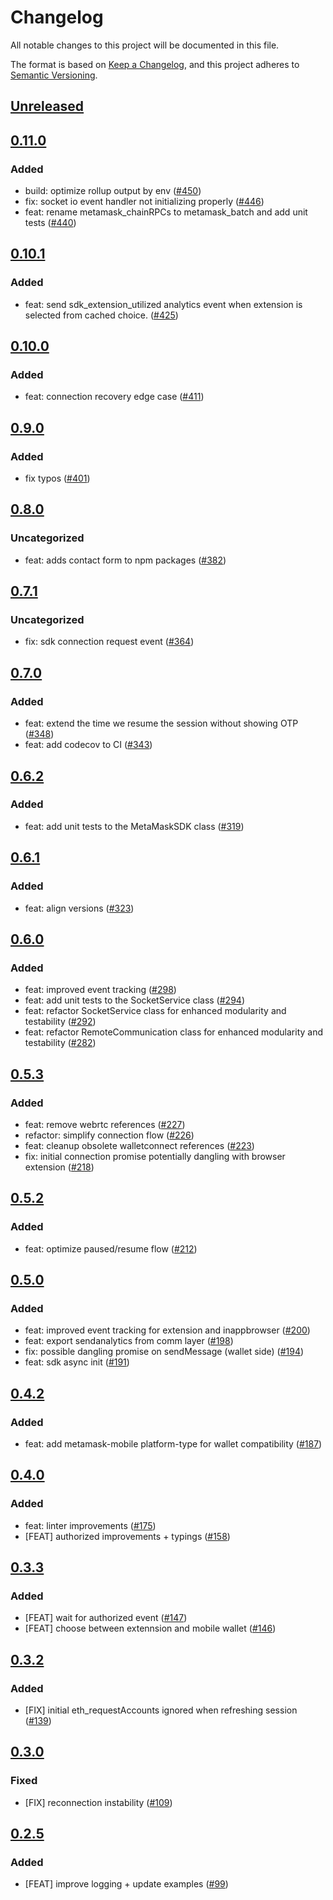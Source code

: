 # Changelog
All notable changes to this project will be documented in this file.

The format is based on [Keep a Changelog](https://keepachangelog.com/en/1.0.0/),
and this project adheres to [Semantic Versioning](https://semver.org/spec/v2.0.0.html).

## [Unreleased]

## [0.11.0]
### Added
- build: optimize rollup output by env ([#450](https://github.com/MetaMask/metamask-sdk.git/pull/450))
- fix: socket io event handler not initializing properly ([#446](https://github.com/MetaMask/metamask-sdk.git/pull/446))
- feat: rename metamask_chainRPCs to metamask_batch and add unit tests ([#440](https://github.com/MetaMask/metamask-sdk.git/pull/440))

## [0.10.1]
### Added
- feat: send sdk_extension_utilized analytics event when extension is selected from cached choice. ([#425](https://github.com/MetaMask/metamask-sdk/pull/425))

## [0.10.0]
### Added
- feat: connection recovery edge case ([#411](https://github.com/MetaMask/metamask-sdk/pull/411))

## [0.9.0]
### Added
- fix typos ([#401](https://github.com/MetaMask/metamask-sdk/pull/401))

## [0.8.0]
### Uncategorized
- feat: adds contact form to npm packages ([#382](https://github.com/MetaMask/metamask-sdk/pull/382))

## [0.7.1]
### Uncategorized
- fix: sdk connection request event ([#364](https://github.com/MetaMask/metamask-sdk/pull/364))

## [0.7.0]
### Added
- feat: extend the time we resume the session without showing OTP ([#348](https://github.com/MetaMask/metamask-sdk/pull/348))
- feat: add codecov to CI ([#343](https://github.com/MetaMask/metamask-sdk/pull/343))

## [0.6.2]
### Added
- feat: add unit tests to the MetaMaskSDK class ([#319](https://github.com/MetaMask/metamask-sdk/pull/319))

## [0.6.1]
### Added
- feat: align versions ([#323](https://github.com/MetaMask/metamask-sdk/pull/323))

## [0.6.0]
### Added
- feat: improved event tracking ([#298](https://github.com/MetaMask/metamask-sdk/pull/298))
- feat: add unit tests to the SocketService class ([#294](https://github.com/MetaMask/metamask-sdk/pull/294))
- feat: refactor SocketService class for enhanced modularity and testability ([#292](https://github.com/MetaMask/metamask-sdk/pull/292))
- feat: refactor RemoteCommunication class for enhanced modularity and testability ([#282](https://github.com/MetaMask/metamask-sdk/pull/282))

## [0.5.3]
### Added
- feat: remove webrtc references ([#227](https://github.com/MetaMask/metamask-sdk/pull/227))
- refactor: simplify connection flow ([#226](https://github.com/MetaMask/metamask-sdk/pull/226))
- feat: cleanup obsolete walletconnect references ([#223](https://github.com/MetaMask/metamask-sdk/pull/223))
- fix: initial connection promise potentially dangling with browser extension ([#218](https://github.com/MetaMask/metamask-sdk/pull/218))

## [0.5.2]
### Added
- feat: optimize paused/resume flow ([#212](https://github.com/MetaMask/metamask-sdk/pull/212))

## [0.5.0]
### Added
- feat: improved event tracking for extension and inappbrowser ([#200](https://github.com/MetaMask/metamask-sdk/pull/200))
- feat: export sendanalytics from comm layer ([#198](https://github.com/MetaMask/metamask-sdk/pull/198))
- fix: possible dangling promise on sendMessage (wallet side) ([#194](https://github.com/MetaMask/metamask-sdk/pull/194))
- feat: sdk async init ([#191](https://github.com/MetaMask/metamask-sdk/pull/191))

## [0.4.2]
### Added
- feat: add metamask-mobile platform-type for wallet compatibility ([#187](https://github.com/MetaMask/metamask-sdk/pull/187))

## [0.4.0]
### Added
- feat: linter improvements ([#175](https://github.com/MetaMask/metamask-sdk/pull/175))
- [FEAT] authorized improvements + typings ([#158](https://github.com/MetaMask/metamask-sdk/pull/158))

## [0.3.3]
### Added
- [FEAT] wait for authorized event ([#147](https://github.com/MetaMask/metamask-sdk/pull/147))
- [FEAT] choose between extennsion and mobile wallet ([#146](https://github.com/MetaMask/metamask-sdk/pull/146))

## [0.3.2]
### Added
- [FIX] initial eth_requestAccounts ignored when refreshing session ([#139](https://github.com/MetaMask/metamask-sdk/pull/139))

## [0.3.0]
### Fixed
- [FIX] reconnection instability ([#109](https://github.com/MetaMask/metamask-sdk/pull/109))

## [0.2.5]
### Added
- [FEAT] improve logging + update examples ([#99](https://github.com/MetaMask/metamask-sdk/pull/99))

[Unreleased]: https://github.com/MetaMask/metamask-sdk/compare/@metamask/sdk-communication-layer@0.11.0...HEAD
[0.11.0]: https://github.com/MetaMask/metamask-sdk/compare/@metamask/sdk-communication-layer@0.10.1...@metamask/sdk-communication-layer@0.11.0
[0.10.1]: https://github.com/MetaMask/metamask-sdk/compare/@metamask/sdk-communication-layer@0.10.0...@metamask/sdk-communication-layer@0.10.1
[0.10.0]: https://github.com/MetaMask/metamask-sdk/compare/@metamask/sdk-communication-layer@0.9.0...@metamask/sdk-communication-layer@0.10.0
[0.9.0]: https://github.com/MetaMask/metamask-sdk/compare/@metamask/sdk-communication-layer@0.8.0...@metamask/sdk-communication-layer@0.9.0
[0.8.0]: https://github.com/MetaMask/metamask-sdk/compare/@metamask/sdk-communication-layer@0.7.1...@metamask/sdk-communication-layer@0.8.0
[0.7.1]: https://github.com/MetaMask/metamask-sdk/compare/@metamask/sdk-communication-layer@0.7.0...@metamask/sdk-communication-layer@0.7.1
[0.7.0]: https://github.com/MetaMask/metamask-sdk/compare/@metamask/sdk-communication-layer@0.6.2...@metamask/sdk-communication-layer@0.7.0
[0.6.2]: https://github.com/MetaMask/metamask-sdk/compare/@metamask/sdk-communication-layer@0.6.1...@metamask/sdk-communication-layer@0.6.2
[0.6.1]: https://github.com/MetaMask/metamask-sdk/compare/@metamask/sdk-communication-layer@0.6.0...@metamask/sdk-communication-layer@0.6.1
[0.6.0]: https://github.com/MetaMask/metamask-sdk/compare/@metamask/sdk-communication-layer@0.5.3...@metamask/sdk-communication-layer@0.6.0
[0.5.3]: https://github.com/MetaMask/metamask-sdk/compare/@metamask/sdk-communication-layer@0.5.2...@metamask/sdk-communication-layer@0.5.3
[0.5.2]: https://github.com/MetaMask/metamask-sdk/compare/@metamask/sdk-communication-layer@0.5.0...@metamask/sdk-communication-layer@0.5.2
[0.5.0]: https://github.com/MetaMask/metamask-sdk/compare/@metamask/sdk-communication-layer@0.4.2...@metamask/sdk-communication-layer@0.5.0
[0.4.2]: https://github.com/MetaMask/metamask-sdk/compare/@metamask/sdk-communication-layer@0.4.0...@metamask/sdk-communication-layer@0.4.2
[0.4.0]: https://github.com/MetaMask/metamask-sdk/compare/@metamask/sdk-communication-layer@0.3.3...@metamask/sdk-communication-layer@0.4.0
[0.3.3]: https://github.com/MetaMask/metamask-sdk/compare/@metamask/sdk-communication-layer@0.3.2...@metamask/sdk-communication-layer@0.3.3
[0.3.2]: https://github.com/MetaMask/metamask-sdk/compare/@metamask/sdk-communication-layer@0.3.0...@metamask/sdk-communication-layer@0.3.2
[0.3.0]: https://github.com/MetaMask/metamask-sdk/compare/@metamask/sdk-communication-layer@0.2.5...@metamask/sdk-communication-layer@0.3.0
[0.2.5]: https://github.com/MetaMask/metamask-sdk/releases/tag/@metamask/sdk-communication-layer@0.2.5
